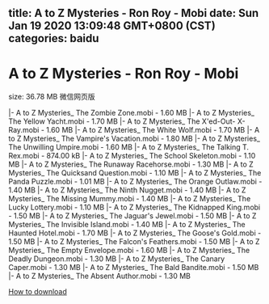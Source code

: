 
title: A to Z Mysteries - Ron Roy - Mobi
date: Sun Jan 19 2020 13:09:48 GMT+0800 (CST)    
categories: baidu
---

# A to Z Mysteries - Ron Roy - Mobi
size: 36.78 MB
 微信网页版
 
|- A to Z Mysteries_ The Zombie Zone.mobi - 1.60 MB
|- A to Z Mysteries_ The Yellow Yacht.mobi - 1.70 MB
|- A to Z Mysteries_ The X'ed-Out- X-Ray.mobi - 1.60 MB
|- A to Z Mysteries_ The White Wolf.mobi - 1.70 MB
|- A to Z Mysteries_ The Vampire's Vacation.mobi - 1.80 MB
|- A to Z Mysteries_ The Unwilling Umpire.mobi - 1.60 MB
|- A to Z Mysteries_ The Talking T. Rex.mobi - 874.00 kB
|- A to Z Mysteries_ The School Skeleton.mobi - 1.10 MB
|- A to Z Mysteries_ The Runaway Racehorse.mobi - 1.30 MB
|- A to Z Mysteries_ The Quicksand Question.mobi - 1.10 MB
|- A to Z Mysteries_ The Panda Puzzle.mobi - 1.01 MB
|- A to Z Mysteries_ The Orange Outlaw.mobi - 1.40 MB
|- A to Z Mysteries_ The Ninth Nugget.mobi - 1.40 MB
|- A to Z Mysteries_ The Missing Mummy.mobi - 1.40 MB
|- A to Z Mysteries_ The Lucky Lottery.mobi - 1.10 MB
|- A to Z Mysteries_ The Kidnapped King.mobi - 1.50 MB
|- A to Z Mysteries_ The Jaguar's Jewel.mobi - 1.50 MB
|- A to Z Mysteries_ The Invisible Island.mobi - 1.40 MB
|- A to Z Mysteries_ The Haunted Hotel.mobi - 1.70 MB
|- A to Z Mysteries_ The Goose's Gold.mobi - 1.50 MB
|- A to Z Mysteries_ The Falcon's Feathers.mobi - 1.50 MB
|- A to Z Mysteries_ The Empty Envelope.mobi - 1.60 MB
|- A to Z Mysteries_ The Deadly Dungeon.mobi - 1.30 MB
|- A to Z Mysteries_ The Canary Caper.mobi - 1.30 MB
|- A to Z Mysteries_ The Bald Bandite.mobi - 1.50 MB
|- A to Z Mysteries_ The Absent Author.mobi - 1.30 MB

[How to download](https://bpcam.bemobtrk.com/go/2ceec3aa-1ca2-46d6-b9ff-aaa5c184517c?jno=180)